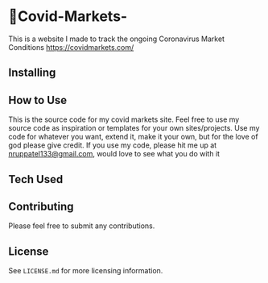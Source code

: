 # 🦠Covid-Markets-
This is a website I made to track the ongoing Coronavirus Market Conditions https://covidmarkets.com/

## Installing


## How to Use
This is the source code for my covid markets site. Feel free to use my source code as inspiration or templates for your own sites/projects. Use my code for whatever you want, extend it, make it your own, but for the love of god please give credit. If you use my code, please hit me up at nruppatel133@gmail.com, would love to see what you do with it

## Tech Used



## Contributing
Please feel free to submit any contributions. 

## License
See `LICENSE.md` for more licensing information.
